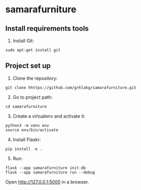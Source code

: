 # samarafurniture
## Install requirements tools

1. Install Git:
```
sudo apt-get install git
```

## Project set up

1. Clone the repository:
```
git clone hhttps://github.com/grklakg/samarafurniture.git
```

2. Go to project path:
```
cd samarafurniture
```

3. Create a virtualenv and activate it:
```
python3 -m venv env
source env/bin/activate
```

4. Install Flaskr:
```
pip install -e .
```

5. Run:
```
flask --app samarafurniture init-db
flask --app samarafurniture run --debug
```

Open http://127.0.0.1:5000 in a browser.
